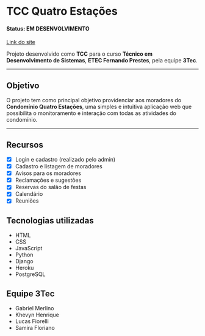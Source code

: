 
# TCC Quatro Estações

#### Status: **EM DESENVOLVIMENTO**


[Link do site](https://quatroestacoes.herokuapp.com/)



Projeto desenvolvido como **TCC** para o curso **Técnico em Desenvolvimento de Sistemas**, **ETEC Fernando Prestes**, pela equipe **3Tec**.

---

## Objetivo

O projeto tem como principal objetivo providenciar aos moradores do **Condomínio Quatro Estações**, uma simples e intuitiva aplicação web que possibilita o monitoramento e interação com todas as atividades do condomínio.  

---

## Recursos

- [x] Login e cadastro (realizado pelo admin)
- [x] Cadastro e listagem de moradores
- [x] Avisos para os moradores
- [x] Reclamações e sugestões
- [x] Reservas do salão de festas
- [x] Calendário
- [x] Reuniões

## Tecnologias utilizadas

- HTML
- CSS
- JavaScript
- Python
- Django
- Heroku
- PostgreSQL

## Equipe 3Tec

- Gabriel Merlino
- Khevyn Henrique
- Lucas Fiorelli
- Samira Floriano